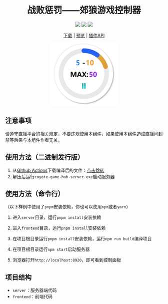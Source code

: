 <h1 align="center"> 战败惩罚——郊狼游戏控制器</h1>
<div align="center">
  <a href="https://github.com/hyperzlib/DG-Lab-Coyote-Game-Hub/actions"><img src="https://img.shields.io/github/actions/workflow/status/hyperzlib/DG-Lab-Coyote-Game-Hub/node.js.yml"></a>
  <a href="https://github.com/hyperzlib/DG-Lab-Coyote-Game-Hub/releases"><img src="https://img.shields.io/github/release-date/hyperzlib/DG-Lab-Coyote-Game-Hub"></a>
  <a href="https://github.com/hyperzlib/DG-Lab-Coyote-Game-Hub/commits/main/"><img src="https://img.shields.io/github/last-commit/hyperzlib/DG-Lab-Coyote-Game-Hub"></a>
</div>
<p></p>
<div align="center">
  <a href="https://github.com/hyperzlib/DG-Lab-Coyote-Game-Hub/actions">下载</a>
  |
  <a href="https://www.bilibili.com/video/BV17m421G7fm/">预览</a>
  |
  <a href="docs/api.md">插件API</a>
</div>
<p></p>
<div align="center">
  <img src="docs/images/screenshot-widget.png" height="200" alt="小组件截图">
</div>

## 注意事项

请遵守直播平台的相关规定，不要违规使用本组件，如果使用本组件造成直播间封禁等后果与本组件作者无关。

## 使用方法（二进制发行版）

1. 从[Github Actions](https://github.com/hyperzlib/DG-Lab-Coyote-Game-Hub/actions)下载编译后的文件：[点击跳转](https://github.com/hyperzlib/DG-Lab-Coyote-Game-Hub/actions)
2. 解压后运行```coyote-game-hub-server.exe```启动服务器

## 使用方法（命令行）

（以下样例中使用了```pnpm```安装依赖，你也可以使用```npm```或者```yarn```）

1. 进入```server```目录，运行```pnpm install```安装依赖

2. 进入```frontend```目录，运行```pnpm install```安装依赖

3. 在项目根目录运行```pnpm install```安装依赖，运行```npm run build```编译项目

4. 在项目根目录运行```npm start```启动服务器

5. 浏览器打开```http://localhost:8920```，即可看到控制面板

## 项目结构

- ```server```：服务器端代码
- ```frontend```：前端代码
